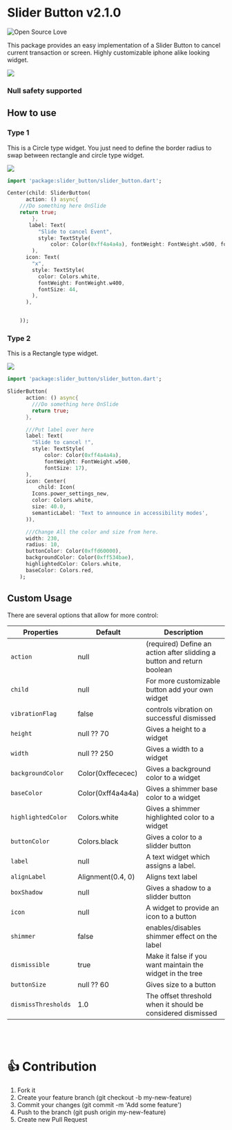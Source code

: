 # Slider Button v2.1.0
![Open Source Love](https://badges.frapsoft.com/os/v2/open-source.svg?v=103)

This package provides an easy implementation of a Slider Button to cancel current transaction or screen.
Highly customizable iphone alike looking widget.

<p>
    <img src="https://github.com/anirudhsharma392/Slider-Button/blob/master/screenshots/button_3.gif?raw=true"/>

</p>

### Null safety supported

## How to use
### Type 1
This is a Circle type widget.
You just need to define the border radius to swap between rectangle and circle type widget.

<p>
    <img src="https://github.com/anirudhsharma392/Slider-Button/blob/master/screenshots/button_1.gif?raw=true"/>

</p>

```dart
import 'package:slider_button/slider_button.dart';

```

```dart
Center(child: SliderButton(
      action: () async{
    ///Do something here OnSlide
    return true;
        },
       label: Text(
          "Slide to cancel Event",
          style: TextStyle(
              color: Color(0xff4a4a4a), fontWeight: FontWeight.w500, fontSize: 17),
        ),
      icon: Text(
        "x",
        style: TextStyle(
          color: Colors.white,
          fontWeight: FontWeight.w400,
          fontSize: 44,
        ),
      ),


    ));

```
### Type 2

This is a Rectangle type widget.

<p>
    <img src="https://github.com/anirudhsharma392/Slider-Button/blob/master/screenshots/button_2.gif?raw=true"/>

</p>

```dart
import 'package:slider_button/slider_button.dart';

```

```dart
SliderButton(
      action: () async{
        ///Do something here OnSlide
        return true; 
      },

      ///Put label over here
      label: Text(
        "Slide to cancel !",
        style: TextStyle(
            color: Color(0xff4a4a4a),
            fontWeight: FontWeight.w500,
            fontSize: 17),
      ),
      icon: Center(
          child: Icon(
        Icons.power_settings_new,
        color: Colors.white,
        size: 40.0,
        semanticLabel: 'Text to announce in accessibility modes',
      )),

      ///Change All the color and size from here.
      width: 230,
      radius: 10,
      buttonColor: Color(0xffd60000),
      backgroundColor: Color(0xff534bae),
      highlightedColor: Colors.white,
      baseColor: Colors.red,
    );
```

## Custom Usage
There are several options that allow for more control:

|  Properties  |   Default   | Description                                                            |
|--------------|-----------------|------------------------------------------------------------------------|
| `action` | null | (required) Define an action after slidding a button and return boolean |
| `child` | null | For more customizable button add your own widget                       |
| `vibrationFlag` | false | controls vibration on successful dismissed                             |
| `height` | null ?? 70 | Gives a height to a widget                                             |
| `width` | null ?? 250 | Gives a width to a widget                                              |
| `backgroundColor` | Color(0xffececec) | Gives a background color to a widget                                   |
| `baseColor` | Color(0xff4a4a4a) | Gives a shimmer base color to a widget                                 |
| `highlightedColor` | Colors.white | Gives a shimmer highlighted color  to a widget                         |
| `buttonColor` | Colors.black | Gives a color to a slidder button                                      |
| `label` | null | A text widget which assigns a label.                                   |
| `alignLabel` | Alignment(0.4, 0) | Aligns text label                                                      |
| `boxShadow` | null | Gives a shadow to a slidder button                                     |
| `icon` | null | A widget to provide an icon to a button                                |
| `shimmer` | false | enables/disables shimmer effect on the label                           |
| `dismissible` | true | Make it false if you want maintain the widget in the tree              |
| `buttonSize` | null ?? 60 | Gives size to a button                                                 |
| `dismissThresholds` | 1.0 | The offset threshold when it should be considered dismissed            |

<br>
<br>


# 👍 Contribution
1. Fork it
2. Create your feature branch (git checkout -b my-new-feature)
3. Commit your changes (git commit -m 'Add some feature')
4. Push to the branch (git push origin my-new-feature)
5. Create new Pull Request
